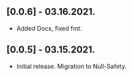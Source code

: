 ## [0.0.6] - 03.16.2021.

* Added Docs, fixed fmt.


## [0.0.5] - 03.15.2021.

* Initial release. Migration to Null-Safety.
